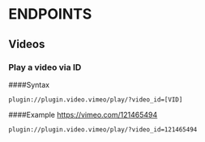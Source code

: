 # ENDPOINTS
## Videos
### Play a video via ID
####Syntax
```
plugin://plugin.video.vimeo/play/?video_id=[VID]
```
####Example
https://vimeo.com/121465494
```
plugin://plugin.video.vimeo/play/?video_id=121465494
```
